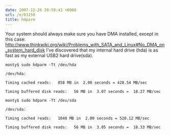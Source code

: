 ```yaml
---
date: 2007-12-26 20:59:43 +0000
url: /e/01150
title: hdparm
---
```


Your system should always make sure you have DMA installed, except in this case: http://www.thinkwiki.org/wiki/Problems_with_SATA_and_Linux#No_DMA_on_system_hard_disk
I've discovered that my internal hard drive (hda) is as fast as my external USB2 hard drive(sda).

	monty$ sudo hdparm -Tt /dev/hda

	/dev/hda:

	Timing cached reads:   858 MB in  2.00 seconds = 428.54 MB/sec

	Timing buffered disk reads:   56 MB in  3.07 seconds =  18.27 MB/sec

	monty$ sudo hdparm -Tt /dev/sda

	/dev/sda:

	Timing cached reads:   1040 MB in  2.00 seconds = 520.12 MB/sec

	Timing buffered disk reads:   56 MB in  3.05 seconds =  18.33 MB/sec
